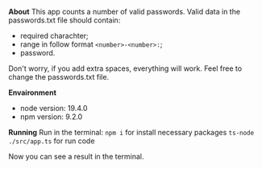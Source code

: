 **About**
This app counts a number of valid passwords. Valid data in the passwords.txt file should contain:
- required  charachter;
- range in follow format `<number>-<number>:`;
- password.

Don't worry, if you add extra spaces, everything will work.
Feel free to change the passwords.txt file.

**Envaironment**
- node version: 19.4.0
- npm version: 9.2.0

**Running**
Run in the terminal:
`npm i` for install necessary packages
`ts-node ./src/app.ts` for run code

Now you can see a result in the terminal.
